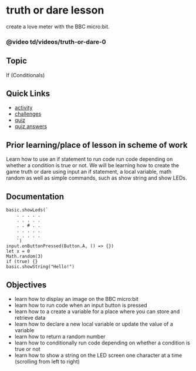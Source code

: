 # truth or dare lesson

create a love meter with the BBC micro:bit.

### @video td/videos/truth-or-dare-0

## Topic

If (Conditionals)

## Quick Links

* [activity](/microbit/lessons/truth-or-dare/activity)
* [challenges](/microbit/lessons/truth-or-dare/challenges)
* [quiz](/microbit/lessons/truth-or-dare/quiz)
* [quiz answers](/microbit/lessons/truth-or-dare/quiz-answers)

## Prior learning/place of lesson in scheme of work

Learn how to use an if statement to run code run code depending on whether a condition is true or not. We will be learning how to create the game truth or dare using input an if statement, a local variable, math random as well as simple commands, such as show string and show LEDs.

## Documentation

```cards
basic.showLeds(`
    . . . . .
    . . . . .
    . . # . .
    . . . . .
    . . . . .
    `)
input.onButtonPressed(Button.A, () => {})
let x = 0
Math.random(3)
if (true) {}
basic.showString("Hello!")
```

## Objectives

* learn how to display an image on the BBC micro:bit
* learn how to run code when an input button is pressed
* learn how to a create a variable for a place where you can store and retrieve data
* learn how to declare a new local variable or update the value of a variable
* learn how to return a random number
* learn how to conditionally run code depending on whether a condition is true or not
* learn how to show a string on the LED screen one character at a time (scrolling from left to right)
